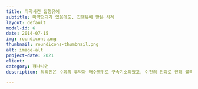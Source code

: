 ```yaml
---
title: 마약사건 집행유예
subtitle: 마약전과가 있음에도, 집행유예 받은 사례
layout: default
modal-id: 6
date: 2014-07-15
img: roundicons.png
thumbnail: roundicons-thumbnail.png
alt: image-alt
project-date: 2021
client: 
category: 형사사건
description: 의뢰인은 수회의 투약과 매수행위로 구속기소되었고, 이전의 전과로 인해 불리한 상황이었지만, 최대한 선처를 구하는 상황들을 부각하여 집행유예판결을 받은 사안입니다.

---
```

